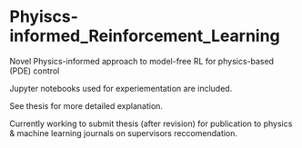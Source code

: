 # Phyiscs-informed_Reinforcement_Learning
Novel Physics-informed approach to model-free RL for physics-based (PDE) control

Jupyter notebooks used for experiementation are included.

See thesis for more detailed explanation. 

Currently working to submit thesis (after revision) for publication to physics & machine learning journals on supervisors reccomendation.
